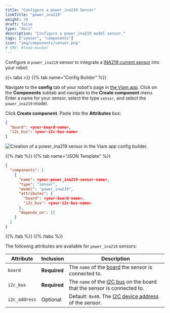 ```yaml
---
title: "Configure a power_ina219 Sensor"
linkTitle: "power_ina219"
weight: 70
draft: false
type: "docs"
description: "Configure a power_ina219 model sensor."
tags: ["sensor", "components"]
icon: "img/components/sensor.png"
# SME: #team-bucket
---
```


Configure a `power_ina219` sensor to integrate a [INA219 current sensor](https://www.amazon.com/dp/B07QJW6L4C) into your robot:

{{< tabs >}}
{{% tab name="Config Builder" %}}

Navigate to the **config** tab of your robot's page in [the Viam app](https://app.viam.com).
Click on the **Components** subtab and navigate to the **Create component** menu.
Enter a name for your sensor, select the type `sensor`, and select the `power_ina219` model.

Click **Create component**.
Paste into the **Attributes** box:

``` json
{
  "board": <your-board-name>,
  "i2c_bus": <your-i2c-bus-name>
}
```

![Creation of a power_ina219 sensor in the Viam app config builder.](../img/power-ina219-sensor-ui-config.png)

{{% /tab %}}
{{% tab name="JSON Template" %}}

```json {class="line-numbers linkable-line-numbers"}
{
  "components": [
    {
      "name": <your-power_ina219-sensor-name>,
      "type": "sensor",
      "model": "power_ina219",
      "attributes": {
        "board": <your-board-name>,
        "i2c_bus": <your-i2c-bus-name>
      },
      "depends_on": []
    }
  ]
}
```

{{% /tab %}}
{{% /tabs %}}

The following attributes are available for `power_ina219` sensors:

| Attribute | Inclusion | Description |
| ----------- | -------------- | --------------  |
| `board`  | **Required** | The `name` of the [board](/components/board) the sensor is connected to. |
| `i2c_bus` | **Required** | The `name` of the [I2C bus](/components/board/#i2cs) on the board that the sensor is connected to. |
| `i2c_address`  | Optional | Default: `0x40`. The [I2C device address](https://learn.adafruit.com/i2c-addresses/overview) of the sensor. |
